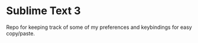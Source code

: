 # Sublime Text 3

Repo for keeping track of some of my preferences and keybindings for easy copy/paste.
